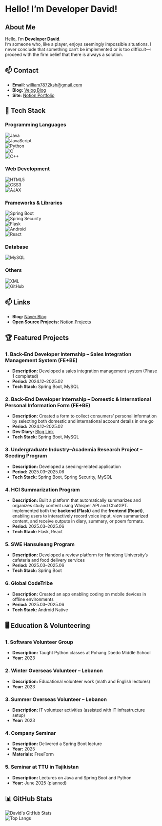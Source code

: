 # Hello! I’m Developer David!

## About Me
Hello, I’m **Developer David**.  
I’m someone who, like a player, enjoys seemingly impossible situations. I never conclude that something can’t be implemented or is too difficult—I proceed with the firm belief that there is always a solution.

## 📫 Contact
- **Email:** [william7872ksh@gmail.com](mailto:william7872ksh@gmail.com)  
- **Blog:** [Velog Blog](https://velog.io/@ksh01p/series)  
- **Site:** [Notion Portfolio](https://lac0236.notion.site/forhim)

## 🔧 Tech Stack

### Programming Languages
![Java](https://img.shields.io/badge/Java-007396?style=for-the-badge&logo=java&logoColor=white)  
![JavaScript](https://img.shields.io/badge/JavaScript-F7DF1E?style=for-the-badge&logo=javascript&logoColor=black)  
![Python](https://img.shields.io/badge/Python-3776AB?style=for-the-badge&logo=python&logoColor=white)  
![C](https://img.shields.io/badge/C-00599C?style=for-the-badge&logo=c&logoColor=white)  
![C++](https://img.shields.io/badge/C++-00599C?style=for-the-badge&logo=cplusplus&logoColor=white)

### Web Development
![HTML5](https://img.shields.io/badge/HTML5-E34F26?style=flat-square&logo=html5&logoColor=white)  
![CSS3](https://img.shields.io/badge/CSS3-1572B6?style=flat-square&logo=css3&logoColor=white)  
![AJAX](https://img.shields.io/badge/AJAX-00599C?style=for-the-badge&logo=ajax&logoColor=white)

### Frameworks & Libraries
![Spring Boot](https://img.shields.io/badge/Spring%20Boot-6DB33F?style=for-the-badge&logo=springboot&logoColor=white)  
![Spring Security](https://img.shields.io/badge/Spring%20Security-6DB33F?style=for-the-badge&logo=springsecurity&logoColor=white)  
![Flask](https://img.shields.io/badge/Flask-000000?style=for-the-badge&logo=flask&logoColor=white)  
![Android](https://img.shields.io/badge/Android-3DDC84?style=for-the-badge&logo=android&logoColor=white)  
![React](https://img.shields.io/badge/React-61DAFB?style=for-the-badge&logo=react&logoColor=black)

### Database
![MySQL](https://img.shields.io/badge/MySQL-4479A1?style=for-the-badge&logo=mysql&logoColor=white)

### Others
![XML](https://img.shields.io/badge/XML-FF6600?style=for-the-badge&logo=xml&logoColor=white)  
![GitHub](https://img.shields.io/badge/GitHub-181717?style=for-the-badge&logo=github&logoColor=white)

## 📫 Links
- **Blog:** [Naver Blog](https://blog.naver.com/factory_ksh)  
- **Open Source Projects:** [Notion Projects](https://lac0236.notion.site/forhim)

## 🏆 Featured Projects

### 1. Back-End Developer Internship – Sales Integration Management System (FE+BE)
- **Description:** Developed a sales integration management system (Phase 1 completed)  
- **Period:** 2024.12–2025.02  
- **Tech Stack:** Spring Boot, MySQL

### 2. Back-End Developer Internship – Domestic & International Personal Information Form (FE+BE)
- **Description:** Created a form to collect consumers’ personal information by selecting both domestic and international account details in one go  
- **Period:** 2024.12–2025.02  
- **Dev Diary:** [Blog Link](https://velog.io/@ksh01p/series)  
- **Tech Stack:** Spring Boot, MySQL

### 3. Undergraduate Industry–Academia Research Project – Seeding Program
- **Description:** Developed a seeding-related application  
- **Period:** 2025.03–2025.06  
- **Tech Stack:** Spring Boot, Spring Security, MySQL

### 4. HCI Summarization Program
- **Description:** Built a platform that automatically summarizes and organizes study content using Whisper API and ChatGPT.  
  Implemented both the **backend (Flask)** and the **frontend (React)**, enabling users to interactively record voice input, view summarized content, and receive outputs in diary, summary, or poem formats.  
- **Period:** 2025.03–2025.06  
- **Tech Stack:** Flask, React

### 5. SWE Hansuleang Program
- **Description:** Developed a review platform for Handong University’s cafeteria and food delivery services  
- **Period:** 2025.03–2025.06  
- **Tech Stack:** Spring Boot

### 6. Global CodeTribe
- **Description:** Created an app enabling coding on mobile devices in offline environments  
- **Period:** 2025.03–2025.06  
- **Tech Stack:** Android Native

## 🖥️ Education & Volunteering

### 1. Software Volunteer Group
- **Description:** Taught Python classes at Pohang Daedo Middle School  
- **Year:** 2023

### 2. Winter Overseas Volunteer – Lebanon
- **Description:** Educational volunteer work (math and English lectures)  
- **Year:** 2023

### 3. Summer Overseas Volunteer – Lebanon
- **Description:** IT volunteer activities (assisted with IT infrastructure setup)  
- **Year:** 2023

### 4. Company Seminar
- **Description:** Delivered a Spring Boot lecture  
- **Year:** 2025  
- **Materials:** FreeForm

### 5. Seminar at TTU in Tajikistan
- **Description:** Lectures on Java and Spring Boot and Python  
- **Year:** June 2025 (planned)

## 📊 GitHub Stats
![David's GitHub Stats](https://github-readme-stats.vercel.app/api?username=ksh01p&show_icons=true&theme=radical)  
![Top Langs](https://github-readme-stats.vercel.app/api/top-langs/?username=ksh01p&layout=compact&theme=radical)
